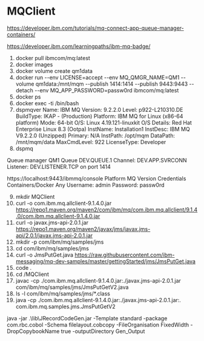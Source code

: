 # MQClient
https://developer.ibm.com/tutorials/mq-connect-app-queue-manager-containers/

https://developer.ibm.com/learningpaths/ibm-mq-badge/

1. docker pull ibmcom/mq:latest
2. docker images
3. docker volume create qm1data
4. docker run --env LICENSE=accept --env MQ_QMGR_NAME=QM1 --volume qm1data:/mnt/mqm --publish 1414:1414 --publish 9443:9443 --detach --env MQ_APP_PASSWORD=passw0rd ibmcom/mq:latest
5. docker ps
6. docker exec -ti <your container id> /bin/bash
7. dspmqver
          Name:        IBM MQ
          Version:     9.2.2.0
          Level:       p922-L210310.DE
          BuildType:   IKAP - (Production)
          Platform:    IBM MQ for Linux (x86-64 platform)
          Mode:        64-bit
          O/S:         Linux 4.19.121-linuxkit
          O/S Details: Red Hat Enterprise Linux 8.3 (Ootpa)
          InstName:    Installation1
          InstDesc:    IBM MQ V9.2.2.0 (Unzipped)
          Primary:     N/A
          InstPath:    /opt/mqm
          DataPath:    /mnt/mqm/data
          MaxCmdLevel: 922
          LicenseType: Developer
8. dspmq

Queue manager QM1
Queue DEV.QUEUE.1
Channel: DEV.APP.SVRCONN
Listener: DEV.LISTENER.TCP on port 1414

https://localhost:9443/ibmmq/console
Platform	          MQ Version	Credentials
Containers/Docker	  Any	        Username: admin Password: passw0rd

9.  mkdir MQClient
10. curl -o com.ibm.mq.allclient-9.1.4.0.jar https://repo1.maven.org/maven2/com/ibm/mq/com.ibm.mq.allclient/9.1.4.0/com.ibm.mq.allclient-9.1.4.0.jar
11. curl -o javax.jms-api-2.0.1.jar https://repo1.maven.org/maven2/javax/jms/javax.jms-api/2.0.1/javax.jms-api-2.0.1.jar
12. mkdir -p com/ibm/mq/samples/jms
13. cd com/ibm/mq/samples/jms
14. curl -o JmsPutGet.java https://raw.githubusercontent.com/ibm-messaging/mq-dev-samples/master/gettingStarted/jms/JmsPutGet.java
15. code .
16. cd /MQClient
17. javac -cp ./com.ibm.mq.allclient-9.1.4.0.jar:./javax.jms-api-2.0.1.jar com/ibm/mq/samples/jms/JmsPutGetV2.java
18. ls -l com/ibm/mq/samples/jms/*.class
19. java -cp ./com.ibm.mq.allclient-9.1.4.0.jar:./javax.jms-api-2.0.1.jar:. com.ibm.mq.samples.jms.JmsPutGetV2


java -jar .\lib\JRecordCodeGen.jar -Template standard -package com.rbc.cobol -Schema filelayout.cobcopy -FileOrganisation FixedWidth -DropCopybookName true -outputDirectory Gen_Output
